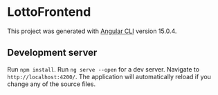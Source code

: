 # LottoFrontend

This project was generated with [Angular CLI](https://github.com/angular/angular-cli) version 15.0.4.

## Development server
Run `npm install`.
Run `ng serve --open` for a dev server. Navigate to `http://localhost:4200/`. The application will automatically reload if you change any of the source files.
